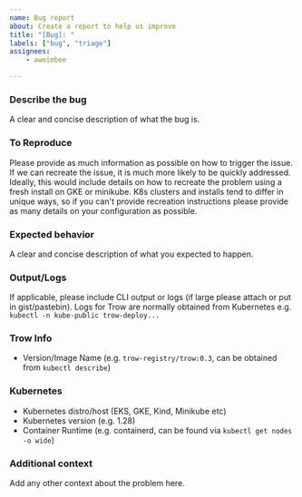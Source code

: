 ```yaml
---
name: Bug report
about: Create a report to help us improve
title: "[Bug]: "
labels: ["bug", "triage"]
assignees:
    - awoimbee

---
```


### Describe the bug

A clear and concise description of what the bug is.

### To Reproduce

Please provide as much information as possible on how to trigger the issue. If we can recreate the issue, it is much more likely to be quickly addressed. Ideally, this would include details on how to recreate the problem using a fresh install on GKE or minikube. K8s clusters and installs tend to differ in unique ways, so if you can't provide recreation instructions please provide as many details on your configuration as possible.

### Expected behavior

A clear and concise description of what you expected to happen.

### Output/Logs

If applicable, please include CLI output or logs (if large please attach or put in gist/pastebin).
Logs for Trow are normally obtained from Kubernetes e.g. `kubectl -n kube-public trow-deploy...`

### Trow Info

- Version/Image Name (e.g. `trow-registry/trow:0.3`, can be obtained from `kubectl describe`)

### Kubernetes

- Kubernetes distro/host (EKS, GKE, Kind, Minikube etc)
- Kubernetes version (e.g. 1.28)
- Container Runtime (e.g. containerd, can be found via `kubectl get nodes -o wide`)

### Additional context

Add any other context about the problem here.
